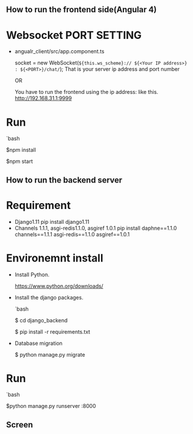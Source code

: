 ## How to run the frontend side(Angular 4)

# Websocket PORT SETTING

- angualr_client/src/app.component.ts

  socket = new WebSocket(`${this.ws_scheme}:// ${<Your IP address>} : ${<PORT>}/chat/`);
  That is your server ip address and port number


  OR

  You have to run the frontend using the ip address: like this.  http://192.168.31.1:9999

  

 # Run
 
 `bash

 $npm install

 $npm start



 ## How to run the backend server

 # Requirement 

 - Django1.11
 	pip install django1.11
 - Channels 1.1.1,  asgi-redis1.1.0, asgiref 1.0.1
   pip install daphne==1.1.0 channels==1.1.1 asgi-redis==1.1.0 asgiref==1.0.1

# Environemnt install

- Install Python.

  https://www.python.org/downloads/

- Install the django packages.

  `bash

  $ cd django_backend

  $ pip install -r requirements.txt

- Database migration

  $ python manage.py migrate

# Run

  `bash

  $python manage.py runserver <Your IP>:8000



## Screen

